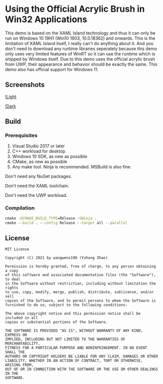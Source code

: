 # Using the Official Acrylic Brush in Win32 Applications

This demo is based on the XAML Island technology and thus it can only be run on Windows 10 19H1 (Win10 1903, 10.0.18362) and onwards. This is the limitation of XAML Island itself, I really can't do anything about it. And you don't need to download any runtime libraries seperately because this demo only uses very limited features of WinRT so it can use the runtime which is shipped by Windows itself. Due to this demo uses the official acrylic brush from UWP, their appearance and behavior should be exactly the same. This demo also has official support for Windows 11.

## Screenshots

[!Light](/Screenshots/Light.png)

[!Dark](/Screenshots/Dark.png)

## Build

### Prerequisites

1. Visual Studio 2017 or later
2. C++ workload for desktop
3. Windows 10 SDK, as new as possible
4. CMake, as new as possible
5. Any make tool. Ninja is recommended. MSBuild is also fine.

Don't need any NuGet packages.

Don't need the XAML toolchain.

Don't need the UWP workload.

### Compilation

```bat
cmake -DCMAKE_BUILD_TYPE=Release -GNinja .
cmake --build . --config Release --target all --parallel
```

## License

```text
MIT License

Copyright (C) 2021 by wangwenx190 (Yuhang Zhao)

Permission is hereby granted, free of charge, to any person obtaining a copy
of this software and associated documentation files (the "Software"), to deal
in the Software without restriction, including without limitation the rights
to use, copy, modify, merge, publish, distribute, sublicense, and/or sell
copies of the Software, and to permit persons to whom the Software is
furnished to do so, subject to the following conditions:

The above copyright notice and this permission notice shall be included in all
copies or substantial portions of the Software.

THE SOFTWARE IS PROVIDED "AS IS", WITHOUT WARRANTY OF ANY KIND, EXPRESS OR
IMPLIED, INCLUDING BUT NOT LIMITED TO THE WARRANTIES OF MERCHANTABILITY,
FITNESS FOR A PARTICULAR PURPOSE AND NONINFRINGEMENT. IN NO EVENT SHALL THE
AUTHORS OR COPYRIGHT HOLDERS BE LIABLE FOR ANY CLAIM, DAMAGES OR OTHER
LIABILITY, WHETHER IN AN ACTION OF CONTRACT, TORT OR OTHERWISE, ARISING FROM,
OUT OF OR IN CONNECTION WITH THE SOFTWARE OR THE USE OR OTHER DEALINGS IN THE
SOFTWARE.

```
